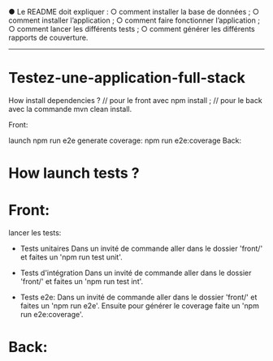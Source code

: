 
● Le README doit expliquer :
○ comment installer la base de données ;
○ comment installer l’application ;
○ comment faire fonctionner l’application ;
○ comment lancer les différents tests ;
○ comment générer les différents rapports de couverture.


---------------------------------------------------------------------------
# Testez-une-application-full-stack

How install dependencies ?
// pour le front avec npm install ;
// pour le back avec la commande mvn clean install.

Front:

launch 
  npm run e2e
generate coverage:
  npm run e2e:coverage
Back:

# How launch tests ?

# Front:


lancer les tests:

- Tests unitaires
    Dans un invité de commande aller dans le dossier 'front/' et faites un 'npm run test unit'.
  
- Tests d'intégration
    Dans un invité de commande aller dans le dossier 'front/' et faites un 'npm run test int'.
    
- Tests e2e:
    Dans un invité de commande aller dans le dossier 'front/' et faites un 'npm run e2e'.
    Ensuite pour générer le coverage faite un 'npm run e2e:coverage'.

# Back:
